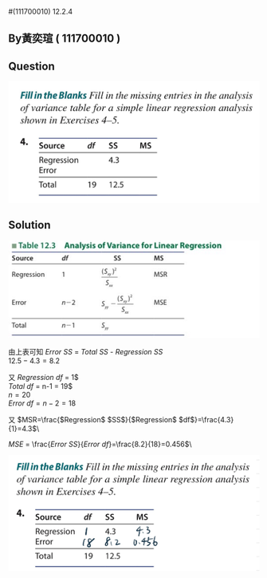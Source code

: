 #(111700010) 12.2.4

## By黃奕瑄 ( 111700010 )

## Question
 
 ![image](https://github.com/HWTeng-Course/202402-Statistics/blob/main/Images/S__14155830.jpg)

## Solution

 ![image](https://github.com/HWTeng-Course/202402-Statistics/blob/main/Images/S__14155831.jpg)

由上表可知
$Error$ $SS$ = $Total$ $SS$ - $Regression$ $SS$\
$12.5 - 4.3 = 8.2$

又 $Regression$ $df$ = 1$\
$Total$ $df$ = n-1 = 19$\
$n = 20$\
$Error$ $df = n-2 = 18$

又 
$MSR=\frac{$Regression$ $SS$}{$Regression$ $df$}=\frac{4.3}{1}=4.3$\

$MSE$ = \frac{$Error$ $SS$}{$Error$ $df$}=\frac{8.2}{18}=0.456$\


 ![image](https://github.com/HWTeng-Course/202402-Statistics/blob/main/Images/S__14155832.jpg)
